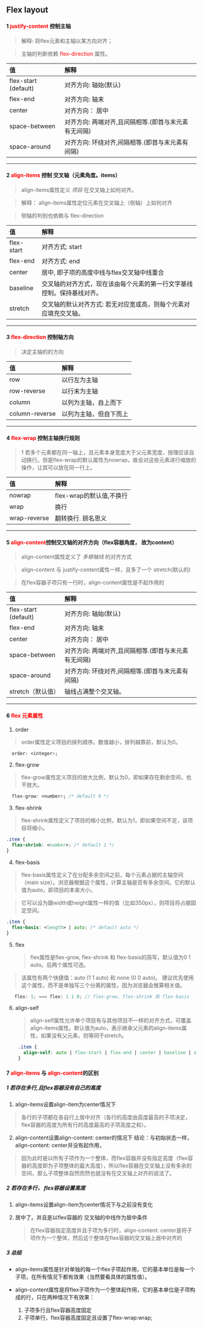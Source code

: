 ## Flex layout
#### 1 <span style="color: red">justify-content</span> 控制主轴
   >解释: 将flex元素和主轴以某方向对齐；

   > 主轴的判断依赖 <span style="color: red"> flex-direction </span>属性。

值|解释
:-|:-|
flex-start (default) | 对齐方向: 轴始(默认)
flex-end| 对齐方向: 轴末
center|对齐方向： 居中
space-between|对齐方向: 两端对齐,且间隔相等.(即首与末元素有无间隔)
space-around | 对齐方向: 环绕对齐,间隔相等.(即首与末元素有间隔)
---



#### 2 <span style="color: red">align-items</span> 控制 交叉轴（元素角度。items）

  > align-items属性定义 *项目* 在交叉轴上如何对齐。

  >解释： align-items属性定位元素在交叉轴上（侧轴）上如何对齐

  >侧轴的判别也依赖与 flex-direction

值|解释
:-|:-|
flex-start|对齐方式: start
flex-end| 对齐方式: end
center | 居中, 即子项的高度中线与flex交叉轴中线重合
baseline | 交叉轴的对齐方式，现在该由每个元素的第一行文字基线控制。保持基线对齐。
stretch | 交叉轴的默认对齐方式: 若无对应宽或高，则每个元素对应填充交叉轴。
---



#### 3  <span style="color: red">flex-direction</span> 控制轴方向

>决定主轴的的方向

值|解释
:-|:-|
row|以行左为主轴
row-reverse|以行末为主轴
column|以列为主轴，自上而下
column-reverse|以列为主轴，但自下而上
---



#### 4 <span style="color: red">flex-wrap</span> 控制主轴换行规则

> 1 若多个元素都在同一轴上，且元素本身宽度大于父元素宽度，按理应该自动换行。但是flex-wrap的默认属性为nowrap，故会对这些元素进行缩放的操作，让其可以放在同一行上。

值|解释
:-|:-|
nowrap|flex-wrap的默认值,不换行
wrap|换行
wrap-reverse | 翻转换行. 顾名思义
---



#### 5<span style="color: red"> align-content</span>控制交叉轴的对齐方向（flex容器角度， 故为content）

> align-content属性定义了 *多根轴线*  的对齐方式

> align-content 与 justify-content属性一样，且多了一个 stretch(默认的)

> 在flex容器子项只有一行时，align-content属性是不起作用的

值|解释
:-|:-|
flex-start (default) | 对齐方向: 轴始(默认)
flex-end| 对齐方向: 轴末
center|对齐方向： 居中
space-between|对齐方向: 两端对齐,且间隔相等.(即首与末元素有无间隔)
space-around | 对齐方向: 环绕对齐,间隔相等.(即首与末元素有间隔)
stretch（默认值）| 轴线占满整个交叉轴。
---



#### 6 <span style="color: red"> flex 元素属性</span>

1. order
>order属性定义项目的排列顺序。数值越小，排列越靠前，默认为0。
  ```css
    order: <integer>;
  ```
2. flex-grow
>flex-grow属性定义项目的放大比例，默认为0，即如果存在剩余空间，也不放大。
  ```css
    flex-grow: <number>; /* default 0 */
  ```
3. flex-shrink
>flex-shrink属性定义了项目的缩小比例，默认为1，即如果空间不足，该项目将缩小。
```css
.item {
  flex-shrink: <number>; /* default 1 */
}
```
4. flex-basis
>flex-basis属性定义了在分配多余空间之前，每个元素占据的主轴空间（main size）。浏览器根据这个属性，计算主轴是否有多余空间。它的默认值为auto，即项目的本来大小。

>它可以设为跟width或height属性一样的值（比如350px），则项目将占据固定空间。
```css
.item {
  flex-basis: <length> | auto; /* default auto */
}
```
5. flex
   
   > flex属性是flex-grow, flex-shrink 和 flex-basis的简写，默认值为0 1 auto。后两个属性可选。

  > 该属性有两个快捷值：auto (1 1 auto) 和 none (0 0 auto)。
  > 建议优先使用这个属性，而不是单独写三个分离的属性，因为浏览器会推算相关值。

   ```js
      flex: 1; === flex: 1 1 0; // flex-grow, flex-shrink 和 flex-basis
   ```
6. align-self
   >align-self属性允许单个项目有与其他项目不一样的对齐方式，可覆盖align-items属性。默认值为auto，表示继承父元素的align-items属性，如果没有父元素，则等同于stretch。

   ```css
    .item {
      align-self: auto | flex-start | flex-end | center | baseline | stretch;
    }
   ```



#### 7 <span style="color: red">align-items</span> 与 <span style="color: red">align-content</span>的区别

##### 1 若存在多行,且flex容器没有自己的高度
1. align-items设置align-item为center情况下
>各行的子项都在各自行上居中对齐（各行的高度由高度最高的子项决定，flex容器的高度为所有行的高度最高的子项高度之和）。

2. align-content设置align-content: center的情况下
   结论：与初始状态一样，align-content: center并没有起作用，
  >因为此时是以所有子项作为一个整体，而flex容器并没有指定高度（flex容器的高度即为子项整体的最大高度），所以flex容器在交叉轴上没有多余的空间，那么子项整体自然而然也就没有在交叉轴上对齐的说法了。

##### 2 若存在多行， flex容器设置高度

1.   align-items设置align-item为center情况下与之前没有变化


2. 居中了。并且是以flex容器的 交叉轴的中线作为居中条件 

   >在flex容器指定高度并且子项为多行时，align-content: center是将子项作为一个整体，然后这个整体在flex容器的交叉轴上居中对齐的


##### 3 总结
+ align-items属性是针对单独的每一个flex子项起作用，它的基本单位是每一个子项，在所有情况下都有效果（当然要看具体的属性值）。

+ align-content属性是将flex子项作为一个整体起作用，它的基本单位是子项构成的行，只在两种情况下有效果：
  1. 子项多行且flex容器高度固定 
  2. 子项单行，flex容器高度固定且设置了flex-wrap:wrap;